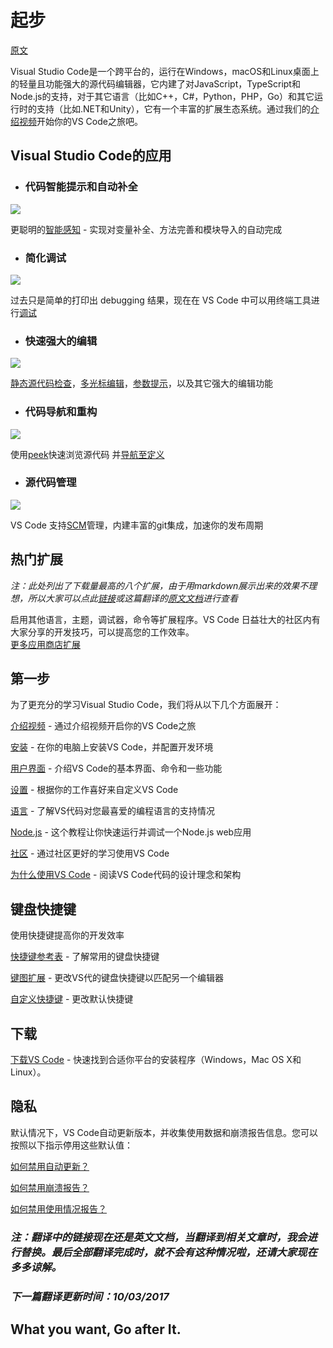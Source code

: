 # 起步 

[原文](https://code.visualstudio.com/docs)

Visual Studio Code是一个跨平台的，运行在Windows，macOS和Linux桌面上的轻量且功能强大的源代码编辑器，它内建了对JavaScript，TypeScript和Node.js的支持，对于其它语言（比如C++，C#，Python，PHP，Go）和其它运行时的支持（比如.NET和Unity），它有一个丰富的扩展生态系统。通过我们的[介绍视频](https://code.visualstudio.com/docs/getstarted/introvideos)开始你的VS Code之旅吧。

## Visual Studio Code的应用

- ### 代码智能提示和自动补全
[![](https://code.visualstudio.com/docs_carousel/intellisense_b.png)](https://code.visualstudio.com/docs/editor/intellisense)

更聪明的[智能感知](https://code.visualstudio.com/docs/editor/intellisense) - 实现对变量补全、方法完善和模块导入的自动完成
- ### 简化调试
[![](https://code.visualstudio.com/docs_carousel/debug_b.png)](https://code.visualstudio.com/docs/editor/debugging)

过去只是简单的打印出 debugging 结果，现在在 VS Code 中可以用终端工具进行[调试](https://code.visualstudio.com/docs/editor/debugging)
- ### 快速强大的编辑
[![](https://code.visualstudio.com/docs_carousel/multi-cursor-edit.png)](https://code.visualstudio.com/docs/editor/codebasics)

[静态源代码检查](https://code.visualstudio.com/docs/languages/javascript#_linters)，[多光标编辑](https://code.visualstudio.com/docs/editor/codebasics#_multiple-selections-multicursor)，[参数提示](https://code.visualstudio.com/docs/editor/intellisense#_intellisense-features)，以及其它强大的编辑功能
- ### 代码导航和重构
[![](https://code.visualstudio.com/docs_carousel/peek_b.png)](https://code.visualstudio.com/docs/editor/editingevolved#_peek)

使用[peek](https://code.visualstudio.com/docs/editor/editingevolved#_peek)快速浏览源代码 并[导航至定义](https://code.visualstudio.com/docs/editor/editingevolved#_go-to-definition)
- ### 源代码管理
[![](https://code.visualstudio.com/docs_carousel/git_b.png)](https://code.visualstudio.com/docs/editor/versioncontrol)

VS Code 支持[SCM](https://code.visualstudio.com/docs/editor/versioncontrol)管理，内建丰富的git集成，加速你的发布周期

## 热门扩展

*注：此处列出了下载量最高的八个扩展，由于用markdown展示出来的效果不理想，所以大家可以点此[链接](https://marketplace.visualstudio.com/search?target=VSCode&category=All%20categories&sortBy=Downloads)或这篇翻译的[原文文档](https://code.visualstudio.com/docs)进行查看*

启用其他语言，主题，调试器，命令等扩展程序。VS Code 日益壮大的社区内有大家分享的开发技巧，可以提高您的工作效率。    
[更多应用商店扩展](https://marketplace.visualstudio.com/vscode)

## 第一步

为了更充分的学习Visual Studio Code，我们将从以下几个方面展开：

[介绍视频](https://code.visualstudio.com/docs/getstarted/introvideos) - 通过介绍视频开启你的VS Code之旅

[安装](https://code.visualstudio.com/docs/setup/setup-overview) - 在你的电脑上安装VS Code，并配置开发环境

[用户界面](https://code.visualstudio.com/docs/getstarted/userinterface) - 介绍VS Code的基本界面、命令和一些功能

[设置](https://code.visualstudio.com/docs/getstarted/settings) - 根据你的工作喜好来自定义VS Code

[语言](https://code.visualstudio.com/docs/languages/overview) - 了解VS代码对您最喜爱的编程语言的支持情况

[Node.js](https://code.visualstudio.com/docs/nodejs/nodejs-tutorial) - 这个教程让你快速运行并调试一个Node.js web应用

[社区](https://code.visualstudio.com/community) - 通过社区更好的学习使用VS Code

[为什么使用VS Code](https://code.visualstudio.com/docs/editor/whyvscode) - 阅读VS Code代码的设计理念和架构

## 键盘快捷键

使用快捷键提高你的开发效率

[快捷键参考表](https://code.visualstudio.com/docs/getstarted/keybindings#_keyboard-shortcuts-reference) - 了解常用的键盘快捷键

[键图扩展](https://code.visualstudio.com/docs/getstarted/keybindings#_keymap-extensions) - 更改VS代的键盘快捷键以匹配另一个编辑器

[自定义快捷键](https://code.visualstudio.com/docs/getstarted/keybindings#_customizing-shortcuts) - 更改默认快捷键

## 下载

[下载VS Code](https://code.visualstudio.com/download) - 快速找到合适你平台的安装程序（Windows，Mac OS X和Linux）。

## 隐私

默认情况下，VS Code自动更新版本，并收集使用数据和崩溃报告信息。您可以按照以下指示停用这些默认值：

[如何禁用自动更新？](https://code.visualstudio.com/docs/supporting/faq#_how-do-i-opt-out-of-vs-code-autoupdates)

[如何禁用崩溃报告？](https://code.visualstudio.com/docs/supporting/faq#_how-to-disable-crash-reporting)

[如何禁用使用情况报告？](https://code.visualstudio.com/docs/supporting/faq#_how-to-disable-telemetry-reporting)

### *注：翻译中的链接现在还是英文文档，当翻译到相关文章时，我会进行替换。最后全部翻译完成时，就不会有这种情况啦，还请大家现在多多谅解。*

### *下一篇翻译更新时间：10/03/2017*

## **What you want, Go after It.**